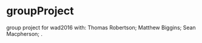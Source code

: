 # groupProject

group project for wad2016 with: 
Thomas Robertson;
Matthew Biggins;
Sean Macpherson;
.

